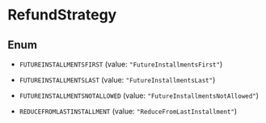 

# RefundStrategy

## Enum


* `FUTUREINSTALLMENTSFIRST` (value: `"FutureInstallmentsFirst"`)

* `FUTUREINSTALLMENTSLAST` (value: `"FutureInstallmentsLast"`)

* `FUTUREINSTALLMENTSNOTALLOWED` (value: `"FutureInstallmentsNotAllowed"`)

* `REDUCEFROMLASTINSTALLMENT` (value: `"ReduceFromLastInstallment"`)




